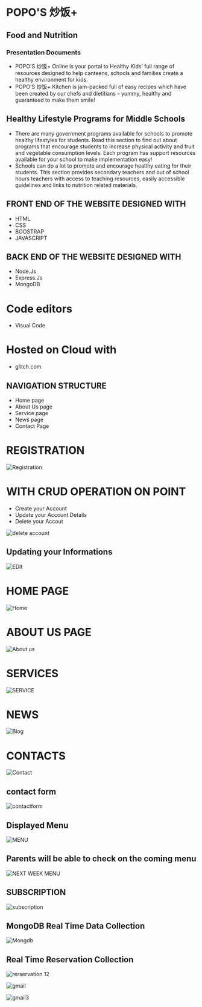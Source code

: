 #  POPO'S 炒饭+  
## Food and Nutrition 
### Presentation Documents 

- POPO'S 炒饭+ Online is your portal to Healthy Kids’ full range of resources designed to help canteens, schools and families create a healthy environment for kids. 
- POPO'S 炒饭+ Kitchen is jam-packed full of easy recipes which have been created by our chefs and dietitians – yummy, healthy and guaranteed to make them smile! 

 ## Healthy Lifestyle Programs for Middle Schools
 
 - There are many government programs available for schools to promote healthy lifestyles for students. Read this section to find out about programs that encourage students to increase physical activity and fruit and vegetable consumption levels. Each program has support resources available for your school to make implementation easy!
 - Schools can do a lot to promote and encourage healthy eating for their students. This section provides secondary teachers and out of school hours teachers with access to teaching resources, easily accessible guidelines and links to nutrition related materials.
 <p align="centre"> 

## FRONT END OF THE WEBSITE DESIGNED WITH 
* HTML
* CSS
* BOOSTRAP
* JAVASCRIPT

## BACK END OF THE WEBSITE DESIGNED WITH 
* Node.Js
* Express.Js
* MongoDB
# Code editors
* Visual Code
# Hosted on Cloud with
* glitch.com
## NAVIGATION STRUCTURE 
* Home page
* About Us page
* Service page 
* News page
* Contact Page
 # REGISTRATION 
 
 ![Registration](https://user-images.githubusercontent.com/53164216/71062019-6faa3400-21a4-11ea-847a-26775ee4a2fe.PNG)

# WITH CRUD OPERATION ON POINT 
 * Create your Account 
 * Update your Account Details
 * Delete your Accout 
 
 ![delete account](https://user-images.githubusercontent.com/53164216/71167743-36e78900-2290-11ea-914e-f5431d467ead.PNG)
 
## Updating your Informations

![EDIt](https://user-images.githubusercontent.com/53164216/71170047-52a15e00-2295-11ea-81e1-5c5794de93c7.PNG)
 
 # HOME PAGE 
 
 ![Home](https://user-images.githubusercontent.com/53164216/71059616-3c64a680-219e-11ea-9484-ba4836b1fc4c.PNG)

# ABOUT US PAGE 

![About us](https://user-images.githubusercontent.com/53164216/71059495-fad3fb80-219d-11ea-8cfd-53b471331a4b.PNG)

# SERVICES

![SERVICE](https://user-images.githubusercontent.com/53164216/71059823-d298cc80-219e-11ea-9456-a63e6edba48c.PNG)

# NEWS

![Blog](https://user-images.githubusercontent.com/53164216/71059842-e2b0ac00-219e-11ea-8390-63f8051462c3.PNG)

# CONTACTS

![Contact](https://user-images.githubusercontent.com/53164216/71059973-3cb17180-219f-11ea-950e-3246c62ac1fb.PNG)
## contact form 
![contactform](https://user-images.githubusercontent.com/53164216/71060786-6370a780-21a1-11ea-97bc-d140f8d05927.PNG)

## Displayed Menu 

![MENU](https://user-images.githubusercontent.com/53164216/71061271-9e270f80-21a2-11ea-8e69-de80a657f55a.PNG)

## Parents will be able to check on the coming menu 

![NEXT WEEK MENU](https://user-images.githubusercontent.com/53164216/71061580-48069c00-21a3-11ea-9f56-493b3127a604.PNG)

## SUBSCRIPTION 

![subscription](https://user-images.githubusercontent.com/53164216/71062661-06c3bb80-21a6-11ea-85ca-0af51a8b3ee1.PNG)

## MongoDB Real Time Data Collection 

![Mongdb](https://user-images.githubusercontent.com/53164216/71070454-c409df80-21b5-11ea-9311-70c1cae9261e.PNG)

## Real Time Reservation Collection 

![rerservation 12](https://user-images.githubusercontent.com/53164216/71151211-31794700-226e-11ea-9733-9da03cbf3c42.PNG)

![gmail](https://user-images.githubusercontent.com/53164216/71151368-90d75700-226e-11ea-8be1-df2d0b7bd33a.PNG)


![gmail3](https://user-images.githubusercontent.com/53164216/71153453-1c071b80-2274-11ea-806a-a640bb77f66b.PNG)




